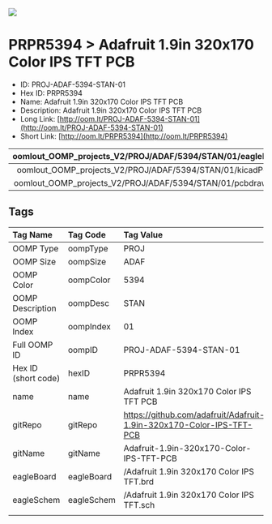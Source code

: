 


  
![][im]
# PRPR5394 > Adafruit 1.9in 320x170 Color IPS TFT PCB

- ID: PROJ-ADAF-5394-STAN-01
- Hex ID: PRPR5394
- Name: Adafruit 1.9in 320x170 Color IPS TFT PCB
- Description: Adafruit 1.9in 320x170 Color IPS TFT PCB
- Long Link: [http://oom.lt/PROJ-ADAF-5394-STAN-01](http://oom.lt/PROJ-ADAF-5394-STAN-01)
- Short Link: [http://oom.lt/PRPR5394](http://oom.lt/PRPR5394)
  

|oomlout_OOMP_projects_V2/PROJ/ADAF/5394/STAN/01/eagleImage.png|oomlout_OOMP_projects_V2/PROJ/ADAF/5394/STAN/01/eagleSchemImage.png|oomlout_OOMP_projects_V2/PROJ/ADAF/5394/STAN/01/kicadPcb3dFront.png|oomlout_OOMP_projects_V2/PROJ/ADAF/5394/STAN/01/kicadPcb3dBack.png|
| :---: | :---: | :---: | :---: |
|oomlout_OOMP_projects_V2/PROJ/ADAF/5394/STAN/01/kicadPcb3d.png|oomlout_OOMP_projects_V2/PROJ/ADAF/5394/STAN/01/bomBack.png|oomlout_OOMP_projects_V2/PROJ/ADAF/5394/STAN/01/bomFront.png|oomlout_OOMP_projects_V2/PROJ/ADAF/5394/STAN/01/pcbdraw.svg|
|oomlout_OOMP_projects_V2/PROJ/ADAF/5394/STAN/01/pcbdrawBack.svg||||

## Tags
  

|Tag Name|Tag Code|Tag Value|
| :--- | :--- | :--- |
|OOMP Type|oompType|PROJ|
|OOMP Size|oompSize|ADAF|
|OOMP Color|oompColor|5394|
|OOMP Description|oompDesc|STAN|
|OOMP Index|oompIndex|01|
|Full OOMP ID|oompID|PROJ-ADAF-5394-STAN-01|
|Hex ID (short code)|hexID|PRPR5394|
|name|name|Adafruit 1.9in 320x170 Color IPS TFT PCB|
|gitRepo|gitRepo|https://github.com/adafruit/Adafruit-1.9in-320x170-Color-IPS-TFT-PCB|
|gitName|gitName|Adafruit-1.9in-320x170-Color-IPS-TFT-PCB|
|eagleBoard|eagleBoard|/Adafruit 1.9in 320x170 Color IPS TFT.brd|
|eagleSchem|eagleSchem|/Adafruit 1.9in 320x170 Color IPS TFT.sch|
||||



[im]: PROJ/ADAF/5394/STAN/01/kicadPcb3d_450.png

